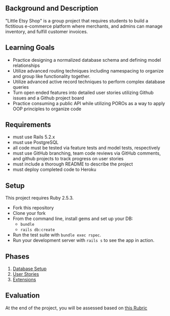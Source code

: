 ## Background and Description

"Little Etsy Shop" is a group project that requires students to build a fictitious e-commerce platform where merchants, and admins can manage inventory, and fulfill customer invoices.

## Learning Goals
- Practice designing a normalized database schema and defining model relationships
- Utilize advanced routing techniques including namespacing to organize and group like functionality together.
- Utilize advanced active record techniques to perform complex database queries
- Turn open ended features into detailed user stories utilizing Github issues and a Github project board
- Practice consuming a public API while utilizing POROs as a way to apply OOP principles to organize code

## Requirements
- must use Rails 5.2.x
- must use PostgreSQL
- all code must be tested via feature tests and model tests, respectively
- must use GitHub branching, team code reviews via GitHub comments, and github projects to track progress on user stories
- must include a thorough README to describe the project
- must deploy completed code to Heroku

## Setup

This project requires Ruby 2.5.3.

* Fork this repository
* Clone your fork
* From the command line, install gems and set up your DB:
    * `bundle`
    * `rails db:create`
* Run the test suite with `bundle exec rspec`.
* Run your development server with `rails s` to see the app in action.

## Phases

1. [Database Setup](./doc/db_setup.md)
1. [User Stories](./doc/user_stories)
1. [Extensions](./doc/extensions)

## Evaluation

At the end of the project, you will be assessed based on [this Rubric](./doc/rubric)

